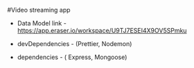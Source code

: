 #Video streaming app

- Data Model link - 
https://app.eraser.io/workspace/U9TJ7ESEI4X9OV5SPmku

- devDependencies -
(Prettier, Nodemon)

- dependencies -
( Express, Mongoose)
